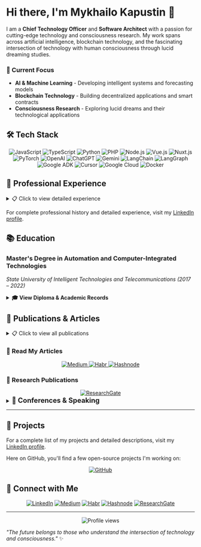 # Hi there, I'm Mykhailo Kapustin 👋

I am a **Chief Technology Officer** and **Software Architect** with a passion for cutting-edge technology and consciousness research. My work spans across artificial intelligence, blockchain technology, and the fascinating intersection of technology with human consciousness through lucid dreaming studies.

### 🎯 Current Focus
- **AI & Machine Learning** - Developing intelligent systems and forecasting models
- **Blockchain Technology** - Building decentralized applications and smart contracts  
- **Consciousness Research** - Exploring lucid dreams and their technological applications

## 🛠️ Tech Stack

<div align="center">

![JavaScript](https://img.shields.io/badge/JavaScript-F7DF1E?style=for-the-badge&logo=javascript&logoColor=black)
![TypeScript](https://img.shields.io/badge/TypeScript-007ACC?style=for-the-badge&logo=typescript&logoColor=white)
![Python](https://img.shields.io/badge/Python-3776AB?style=for-the-badge&logo=python&logoColor=white)
![PHP](https://img.shields.io/badge/PHP-777BB4?style=for-the-badge&logo=php&logoColor=white)
![Node.js](https://img.shields.io/badge/Node.js-43853D?style=for-the-badge&logo=node.js&logoColor=white)
![Vue.js](https://img.shields.io/badge/Vue.js-4FC08D?style=for-the-badge&logo=vue.js&logoColor=white)
![Nuxt.js](https://img.shields.io/badge/Nuxt.js-00DC82?style=for-the-badge&logo=nuxt.js&logoColor=white)
![PyTorch](https://img.shields.io/badge/PyTorch-EE4C2C?style=for-the-badge&logo=pytorch&logoColor=white)
![OpenAI](https://img.shields.io/badge/OpenAI-412991?style=for-the-badge&logo=openai&logoColor=white)
![ChatGPT](https://img.shields.io/badge/ChatGPT-00A67E?style=for-the-badge&logo=openai&logoColor=white)
![Gemini](https://img.shields.io/badge/Gemini-4285F4?style=for-the-badge&logo=google&logoColor=white)
![LangChain](https://img.shields.io/badge/LangChain-1C3C3C?style=for-the-badge&logo=langchain&logoColor=white)
![LangGraph](https://img.shields.io/badge/LangGraph-FF6B6B?style=for-the-badge&logo=graphql&logoColor=white)
![Google ADK](https://img.shields.io/badge/Google_ADK-4285F4?style=for-the-badge&logo=google&logoColor=white)
![Cursor](https://img.shields.io/badge/Cursor-000000?style=for-the-badge&logo=cursor&logoColor=white)
![Google Cloud](https://img.shields.io/badge/Google_Cloud-4285F4?style=for-the-badge&logo=google-cloud&logoColor=white)
![Docker](https://img.shields.io/badge/Docker-2496ED?style=for-the-badge&logo=docker&logoColor=white)

</div>

## 🏢 Professional Experience

<details>
<summary>📋 Click to view detailed experience</summary>

### **Co-Founder & CTO** at Advanced Scientific Research Projects (ASRP.media)
*April 2023 – Present · 2 yrs 7 mos*

**Key Achievements Over 18 Months:**
- 🧠 **Kapustin's Marker Algorithm**: Innovative algorithm for analyzing dream content
- 🎓 **Educational Platform**: Multifunctional platform with diverse courses and programs
- 🌐 **ASRP.tech Website**: Official website with ecosystem product links
- 🤖 **Arcanum12thBot**: Telegram bot for dream journal and educational platform access
- 📱 **Telegram Mini Application**: Lightweight app for quick service access
- 📝 **Dream Journal**: Tool for recording and analyzing dreams
- ⚙️ **Microservices Infrastructure**: Event handling, mailing, queues, SMS systems
- 📰 **ASRP.media**: Information platform for dream research and consciousness studies
- 🔬 **ASRP.science**: Platform for publishing and sharing research findings
- 💰 **Kapusta Cryptocurrency**: Internal ecosystem cryptocurrency

**Additional Responsibilities:**
- Research processing and client acquisition
- Organizing conferences with scientists
- Recruiting and mentoring junior developers
- Project management and investor negotiations
- Partner integrations and payment system setups

### **Senior AI/ML Engineer** at Woolf
*April 2025 – September 2025 · 6 mos (Contract)*

- 🤖 Designed and implemented MVP LLM-agent prototype using Google ADK
- 🏗️ Acted as lead architect for educational assessment AI applications
- 📊 Delivered insights on LLM agent capabilities and limitations in EdTech
- 📚 Contributed to knowledge transfer and partner enablement

### **Senior Back-end Developer** at LAB325 - Product Engineering
*July 2021 – April 2023 · 1 yr 10 mos*

- ⚡ Engineered robust backend solutions with enhanced performance and scalability
- 🔧 Developed high-performance systems using modern technologies

### **Team Lead & Senior Back-end Developer** at MOB.325
*July 2021 – April 2023 · 1 yr 10 mos*

- 👥 Led development teams and managed complex projects
- 🚀 Delivered scalable backend solutions

### **Senior Back-end Developer** at Provectus
*April 2021 – July 2021 · 4 mos*

- 🔧 Developed backend solutions using PHP and Laravel
- ⚡ Enhanced system performance and scalability

### **Team Lead & Senior Back-end Developer** at Coelix
*August 2020 – April 2021 · 9 mos*

- 🏢 Transitioned company from WordPress-focused to full-scale custom software solutions
- 👥 Assembled and led development team for complex projects
- 🎯 Successfully delivered three major client projects
- 📈 Expanded company's service offerings and client base

### **Web Full Stack Developer** at Ephyros
*February 2020 – July 2020 · 6 mos*

- 🌐 Developed full-stack web applications using PHP and Laravel
- 🔧 Built scalable and maintainable solutions

### **Web Full Stack Developer** at HYS Enterprise
*September 2018 – February 2020 · 1 yr 6 mos*

- 🏢 Key developer for corporate website
- 🔧 Maintained and enhanced web applications
- 📈 Contributed to company's digital presence

### **Web Full Stack Developer** at Top Agent
*January 2018 – September 2018 · 9 mos*

- ✈️ Developed comprehensive travel management platform
- 🎯 Integrated flight booking, taxi services, hotel reservations
- 💰 Implemented cost analysis and payment systems
- 📊 Created reporting and ticketing systems

### **Web Full Stack Developer** at PHP-academy
*July 2017 – December 2017 · 6 mos*

- 🏗️ Developed robust website engine from scratch
- 🌐 Created websites and provided ongoing support
- 🔧 Ensured optimal performance and security

### **Back-end Developer & Manager Account** at SuperMediaAds
*June 2016 – November 2016 · 6 mos*

- 📱 Managed mobile account operations
- 🤝 Identified partners and promotion opportunities
- 🔗 Integrated partner APIs using PHP
- 💼 Balanced technical development with business partnerships

</details>

For complete professional history and detailed experience, visit my [LinkedIn profile](https://www.linkedin.com/in/mykhailo-kapustin-55885612a).

## 📚 Education

### Master's Degree in Automation and Computer-Integrated Technologies
*State University of Intelligent Technologies and Telecommunications (2017 – 2022)*

<details>
<summary><b>🎓 View Diploma & Academic Records</b></summary>

**Degree Details:**
- **Program:** Automation and Computer-Integrated Technologies
- **Institution:** State University of Intelligent Technologies and Telecommunications
- **Duration:** 2017 – 2022
- **Level:** Master's Degree

**Academic Documentation:**
- 📄 **[Diploma & Academic Records](education/telecommunication/telecomunication-education.pdf)** - Complete diploma with grades and academic achievements

*<sub>Click to view full diploma document with grades and academic details</sub>*

</details>

## 📖 Publications & Articles

<details>
<summary>📋 Click to view all publications</summary>

### 🔬 **Research Publications (2024-2025)**

**["Technological Transformations, Formation of GMS and GFS"](https://www.researchgate.net/publication/370123456_Technological_Transformations_Formation_of_GMS_Global_Mental_System_and_GFS_Global_Forecasting_System_-_Right-Brain_Technologies_Based_on_Biological_Entities_with_Consciousness_Artificial_Intelligence_Quantum_Computing_and_Blockchain_Banchenko-Market_Global_Market_of_Lucid_Dreams_and_Other_Transcendental_States_of_Consciousness)** *(February 2025)*
- *Journal of Investment, Banking and Finance*
- Exploring "right-brain technologies" integrating consciousness, AI, quantum computing, and blockchain

**["The methodology for diagnosing and managing stress developed by Grivtsova"](https://www.researchgate.net/publication/370123456_Technological_Transformations_Formation_of_GMS_Global_Mental_System_and_GFS_Global_Forecasting_System_-_Right-Brain_Technologies_Based_on_Biological_Entities_with_Consciousness_Artificial_Intelligence_Quantum_Computing_and_Blockchain_Banchenko-Market_Global_Market_of_Lucid_Dreams_and_Other_Transcendental_States_of_Consciousness)** *(July 2024)*
- *American Journal of Medical and Clinical Research & Reviews*
- Stress management methodology and lucid dream induction framework

**["Forecasting Social, Geopolitical, and Economic Events Using the 'Banchenko-Technology'"](https://www.researchgate.net/publication/370123456_Technological_Transformations_Formation_of_GMS_Global_Mental_System_and_GFS_Global_Forecasting_System_-_Right-Brain_Technologies_Based_on_Biological_Entities_with_Consciousness_Artificial_Intelligence_Quantum_Computing_and_Blockchain_Banchenko-Market_Global_Market_of_Lucid_Dreams_and_Other_Transcendental_States_of_Consciousness)** *(June 2024)*
- *Japan Journal of Research*
- Banchenko Algorithm and Mnemonic Synchronization for event prediction

**["Application of Banchenko's Mnemonic Dream Synchronization Method"](https://www.researchgate.net/publication/370123456_Technological_Transformations_Formation_of_GMS_Global_Mental_System_and_GFS_Global_Forecasting_System_-_Right-Brain_Technologies_Based_on_Biological_Entities_with_Consciousness_Artificial_Intelligence_Quantum_Computing_and_Blockchain_Banchenko-Market_Global_Market_of_Lucid_Dreams_and_Other_Transcendental_States_of_Consciousness)** *(January 2024)*
- *International Internal Medicine Journal*
- AI Dream Matching Model for synchronized lucid dreaming

### 📝 **Technical Articles (2023-2025)**

**["Google ADK and Startup Technical Guide: AI Agents"](https://medium.com/@kapustinomm/google-adk-and-startup-technical-guide-ai-agents-how-google-is-redefining-the-way-ai-agents-are-built-123456789)** *(October 2025)*
- Published on: [Medium](https://medium.com/@kapustinomm/google-adk-and-startup-technical-guide-ai-agents-how-google-is-redefining-the-way-ai-agents-are-built-123456789) | [Hashnode](https://hashnode.com/@kapustinomm) | [Habr](https://habr.com/en/users/kapustinomm/)
- Google's roadmap for building agentic systems and engineering platforms

**["My First AI & Blockchain Hackathon: Building the Global Forecasting System"](https://medium.com/@kapustinomm/my-first-ai-blockchain-hackathon-building-the-global-forecasting-system-at-theta-eurocon-in-aab842d63625)** *(September 2025)*
- Published on: [Medium](https://medium.com/@kapustinomm/my-first-ai-blockchain-hackathon-building-the-global-forecasting-system-at-theta-eurocon-in-aab842d63625) | [Hashnode](https://hashnode.com/@kapustinomm) | [Habr](https://habr.com/en/users/kapustinomm/)
- Theta EuroCon Hackathon experience and GFS prototype development

**["Building a Resume Matcher with tRPC, NLP, and Vertex AI"](https://medium.com/@kapustinomm/building-a-resume-matcher-with-trpc-nlp-and-vertex-ai-1122334455)** *(September 2025)*
- Published on: [Medium](https://medium.com/@kapustinomm/building-a-resume-matcher-with-trpc-nlp-and-vertex-ai-1122334455) | [Hashnode](https://hashnode.com/@kapustinomm) | [Habr](https://habr.com/en/users/kapustinomm/)
- Technical implementation using tRPC, TypeScript, and Google Vertex AI

**["My Personal Exam: How I Built an MVP LLM Agent on Google ADK"](https://medium.com/@kapustinomm/my-personal-exam-how-i-built-an-mvp-llm-agent-on-google-adk-90c246ab9c2a)** *(September 2025)*
- Published on: [Medium](https://medium.com/@kapustinomm/my-personal-exam-how-i-built-an-mvp-llm-agent-on-google-adk-90c246ab9c2a) | [Hashnode](https://hashnode.com/@kapustinomm) | [Habr](https://habr.com/en/users/kapustinomm/)
- Personal experience developing LLM agents in educational scenarios

**["Docling in Working with Texts, Languages, and Knowledge"](https://medium.com/@kapustinomm/docling-in-working-with-texts-languages-and-knowledge-123456789)** *(August 2025)*
- Published on: [Medium](https://medium.com/@kapustinomm/docling-in-working-with-texts-languages-and-knowledge-123456789) | [Hashnode](https://hashnode.com/@kapustinomm) | [Habr](https://habr.com/en/users/kapustinomm/)
- Professional overview of Docling for linguistic and textual data

**["How to Integrate Google ADK with a Custom Interface"](https://hashnode.com/@kapustinomm/how-to-integrate-google-adk-with-a-custom-interface-123456789)** *(July-August 2025)*
- Published on: [Hashnode](https://hashnode.com/@kapustinomm/how-to-integrate-google-adk-with-a-custom-interface-123456789) | [Habr](https://habr.com/en/users/kapustinomm/)
- Step-by-step guide with code examples and deployment strategies

### 🌐 **Popular Science & Technology Articles**

**["Lucid dreams and VR: Swiss Olympic team training in dreams"](https://tproger.ru/articles/lucid-dreams-and-vr-swiss-olympic-team-training-in-dreams/)** *(December 2024)*
- *Tproger* - VR and conscious dreams in sports training

**["Brain–computer interface (BCI) in HR: How Technology is Changing Recruitment"](https://tproger.ru/articles/brain-computer-interface-bci-in-hr-how-technology-is-changing-recruitment/)** *(December 2024)*
- *Tproger* - Neural interfaces and recruitment automation

**["Sleep and Code: How Vivid Dreams Inspire Programmers"](https://tproger.ru/articles/sleep-and-code-how-vivid-dreams-inspire-programmers/)** *(October 2024)*
- *Tproger* - The connection between dreams and programming creativity

**["The Economics of Dreams: How Our Dreams Influence Global Markets"](https://samara.aif.ru/society/science/ekonomika_snov_kak_nashi_sny_vliyayut_na_globalnye_rynki)** *(May 2024)*
- *Аргументы и факты* - Dream market and economic impact

**["From Pet Project to Scientific Research: Path to True Innovation"](https://tproger.ru/articles/from-pet-project-to-scientific-research-path-to-true-innovation/)** *(October 2023)*
- *Tproger* - Evolution from personal projects to scientific research

**["Future Technologies: A Glimpse into Innovation"](https://tproger.ru/articles/future-technologies-a-glimpse-into-innovation/)** *(October 2023)*
- *Tproger* - AI, Quantum Computing, and Neurointerfaces

**["AI and Lucid Dreaming: Exploring New Opportunities"](https://tproger.ru/articles/ai-and-lucid-dreaming-exploring-new-opportunities/)** *(June 2023)*
- *Tproger* - ASRP's AI model for dream analysis

### 📊 **Academic Research (2018)**

**["A STUDY OF SOFTWARE DEVELOPMENT TOOLS REQUIRED IN THE JOB MARKET"](https://www.researchgate.net/publication/370123456_A_STUDY_OF_SOFTWARE_DEVELOPMENT_TOOLS_THAT_ARE_REQUIRED_IN_THE_JOB_MARKET_IN_UKRAINE_AND_THE_WORLD)** *(December 2018)*
- *Proceedings of the O S Popov ОNAT*
- Analysis of programming languages and frameworks in Ukrainian and global IT markets

</details>

### 📝 **Read My Articles**
<div align="center">
  <a href="https://medium.com/@kapustinomm">
    <img src="https://img.shields.io/badge/Medium-12100E?style=for-the-badge&logo=medium&logoColor=white" alt="Medium" />
  </a>
  <a href="https://habr.com/en/users/kapustinomm/">
    <img src="https://img.shields.io/badge/Habr-65A3BE?style=for-the-badge&logo=habr&logoColor=white" alt="Habr" />
  </a>
  <a href="https://hashnode.com/@kapustinomm">
    <img src="https://img.shields.io/badge/Hashnode-2962FF?style=for-the-badge&logo=hashnode&logoColor=white" alt="Hashnode" />
  </a>
</div>

### 🔬 **Research Publications**
<div align="center">
  <a href="https://www.researchgate.net/profile/Mykhailo-Kapustin">
    <img src="https://img.shields.io/badge/ResearchGate-00CCBB?style=for-the-badge&logo=researchgate&logoColor=white" alt="ResearchGate" />
  </a>
</div>

<details>
<summary><span style="font-size: 1.3em; font-weight: bold;">🎤 Conferences & Speaking</span></summary>

### WeAreDevelopers World Congress Europe

July 2024, Berlin, Germany

<table align="center">
  <tr>
    <td align="center">
      <img src="conferences/WeAreDevelopers/1722419215344.jpeg" alt="WeAreDevelopers Conference Photo 1" width="150" />
    </td>
    <td align="center">
      <img src="conferences/WeAreDevelopers/1722419216254.jpeg" alt="WeAreDevelopers Conference Photo 2" width="150" />
    </td>
    <td align="center">
      <img src="conferences/WeAreDevelopers/1722419216485.jpeg" alt="WeAreDevelopers Conference Photo 3" width="150" />
    </td>
    <td align="center">
      <img src="conferences/WeAreDevelopers/1722419217967.jpeg" alt="WeAreDevelopers Conference Photo 4" width="150" />
    </td>
  </tr>
  <tr>
    <td align="center">
      <img src="conferences/WeAreDevelopers/1722419228046.jpeg" alt="WeAreDevelopers Conference Photo 5" width="150" />
    </td>
    <td align="center">
      <img src="conferences/WeAreDevelopers/1722419228989.jpeg" alt="WeAreDevelopers Conference Photo 6" width="150" />
    </td>
    <td align="center">
      <img src="conferences/WeAreDevelopers/1722419229377.jpeg" alt="WeAreDevelopers Conference Photo 7" width="150" />
    </td>
    <td align="center">
      <img src="conferences/WeAreDevelopers/1722419229683.jpeg" alt="WeAreDevelopers Conference Photo 8" width="150" />
    </td>
  </tr>
  <tr>
    <td align="center">
      <img src="conferences/WeAreDevelopers/1722419230725.jpeg" alt="WeAreDevelopers Conference Photo 9" width="150" />
    </td>
    <td align="center">
      <img src="conferences/WeAreDevelopers/1722419231929.jpeg" alt="WeAreDevelopers Conference Photo 10" width="150" />
    </td>
    <td align="center">
      <img src="conferences/WeAreDevelopers/2025-09-24 12.17.53.jpg" alt="WeAreDevelopers Conference Photo 11" width="150" />
    </td>
    <td align="center">
    </td>
  </tr>
</table>

<details>
<summary><b>🔍 View Conference Details</b></summary>

**Event Details:**
- **Focus Areas:** Software Development, Technology Innovation, Developer Community
- **Location:** WeAreDevelopers World Congress Europe
- **Participation:** Conference attendance and networking

**My Experience:**
- 🎯 **Technology Insights:** Gained valuable insights into latest development trends
- 🏆 **Networking:** Connected with developers and industry professionals
- 🤝 **Knowledge Sharing:** Participated in technical discussions and workshops

*<sub>Click on any photo above to view full size</sub>*

</details>

---

### <img src="conferences/theta-eurocon-2025/logo.jpeg" alt="THETA EuroCon Logo" width="30" height="30" style="vertical-align: middle; margin-right: 10px;" /> THETA EuroCon European Theta Network Conference & Hackathon

September 2025, Berlin, Germany

<table align="center">
  <tr>
    <td align="center">
      <img src="conferences/theta-eurocon-2025/2025-09-14 13.24.15.jpg" alt="THETA EuroCon Conference Photo 4" width="180" />
    </td>
    <td align="center">
      <img src="conferences/theta-eurocon-2025/2025-09-14 13.22.51.jpg" alt="THETA EuroCon Conference Photo 2" width="180" />
    </td>
    <td align="center">
      <img src="conferences/theta-eurocon-2025/2025-09-14 13.23.07.jpg" alt="THETA EuroCon Conference Photo 3" width="180" />
    </td>
  </tr>
</table>

<details>
<summary><b>🔍 View Conference Details</b></summary>

**Event Details:**
- **Focus Areas:** Blockchain, Hackathon, AI, LLM, Cloud Infrastructure
- **Location:** European Theta Network Conference
- **Participation:** Live pitch presentation and hackathon participation

**My Contribution:**
- 🎯 **Live Pitch Presentation:** Delivered a compelling presentation on my project
- 🏆 **Hackathon Participation:** Built innovative solutions combining AI and blockchain technologies
- 🤝 **Networking:** Connected with industry leaders and fellow innovators

**Related Content:**
- 📝 **Article:** ["My First AI & Blockchain Hackathon: Building the Global Forecasting System"](https://medium.com/@kapustinomm/my-first-ai-blockchain-hackathon-building-the-global-forecasting-system-at-theta-eurocon-in-aab842d63625)
- 🎥 **Live Pitch Video:** [YouTube Presentation](https://www.youtube.com/watch?v=8ubUtSxpi-g)

*<sub>Click on any photo above to view full size</sub>*

</details>

</details>

---

## 💼 Projects

For a complete list of my projects and detailed descriptions, visit my [LinkedIn profile](https://www.linkedin.com/in/mykhailo-kapustin-55885612a).

Here on GitHub, you'll find a few open-source projects I'm working on:

<div align="center">
  <a href="https://github.com/Kapustin2000">
    <img src="https://img.shields.io/badge/GitHub-181717?style=for-the-badge&logo=github&logoColor=white" alt="GitHub" />
  </a>
</div>

## 🤝 Connect with Me

<div align="center">

[![LinkedIn](https://img.shields.io/badge/LinkedIn-0077B5?style=for-the-badge&logo=linkedin&logoColor=white)](https://www.linkedin.com/in/mykhailo-kapustin-55885612a)
[![Medium](https://img.shields.io/badge/Medium-12100E?style=for-the-badge&logo=medium&logoColor=white)](https://medium.com/@kapustinomm)
[![Habr](https://img.shields.io/badge/Habr-65A3BE?style=for-the-badge&logo=habr&logoColor=white)](https://habr.com/en/users/kapustinomm/)
[![Hashnode](https://img.shields.io/badge/Hashnode-2962FF?style=for-the-badge&logo=hashnode&logoColor=white)](https://hashnode.com/@kapustinomm)
[![ResearchGate](https://img.shields.io/badge/ResearchGate-00CCBB?style=for-the-badge&logo=researchgate&logoColor=white)](https://www.researchgate.net/profile/Mykhailo-Kapustin)

</div>

---

<div align="center">
  <img src="https://komarev.com/ghpvc/?username=Kapustin2000&label=Profile%20views&color=0e75b6&style=flat" alt="Profile views" />
</div>

*"The future belongs to those who understand the intersection of technology and consciousness."* ✨
